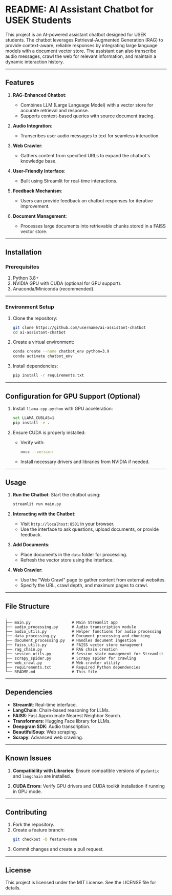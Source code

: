 # README: AI Assistant Chatbot for USEK Students

This project is an AI-powered assistant chatbot designed for USEK students. The chatbot leverages Retrieval-Augmented Generation (RAG) to provide context-aware, reliable responses by integrating large language models with a document vector store. The assistant can also transcribe audio messages, crawl the web for relevant information, and maintain a dynamic interaction history.

---

## Features

1. **RAG-Enhanced Chatbot**:
   - Combines LLM (Large Language Model) with a vector store for accurate retrieval and response.
   - Supports context-based queries with source document tracing.

2. **Audio Integration**:
   - Transcribes user audio messages to text for seamless interaction.

3. **Web Crawler**:
   - Gathers content from specified URLs to expand the chatbot's knowledge base.

4. **User-Friendly Interface**:
   - Built using Streamlit for real-time interactions.

5. **Feedback Mechanism**:
   - Users can provide feedback on chatbot responses for iterative improvement.

6. **Document Management**:
   - Processes large documents into retrievable chunks stored in a FAISS vector store.

---

## Installation

### Prerequisites

1. Python 3.8+
2. NVIDIA GPU with CUDA (optional for GPU support).
3. Anaconda/Miniconda (recommended).

---

### Environment Setup

1. Clone the repository:
   ```bash
   git clone https://github.com/username/ai-assistant-chatbot
   cd ai-assistant-chatbot
   ```

2. Create a virtual environment:
   ```bash
   conda create --name chatbot_env python=3.9
   conda activate chatbot_env
   ```

3. Install dependencies:
   ```bash
   pip install -r requirements.txt
   ```

---

## Configuration for GPU Support (Optional)

1. Install `llama-cpp-python` with GPU acceleration:
   ```bash
   set LLAMA_CUBLAS=1
   pip install -e .
   ```

2. Ensure CUDA is properly installed:
   - Verify with:
     ```bash
     nvcc --version
     ```
   - Install necessary drivers and libraries from NVIDIA if needed.

---

## Usage

1. **Run the Chatbot**:
   Start the chatbot using:
   ```bash
   streamlit run main.py
   ```

2. **Interacting with the Chatbot**:
   - Visit `http://localhost:8501` in your browser.
   - Use the interface to ask questions, upload documents, or provide feedback.

3. **Add Documents**:
   - Place documents in the `data` folder for processing.
   - Refresh the vector store using the interface.

4. **Web Crawler**:
   - Use the "Web Crawl" page to gather content from external websites.
   - Specify the URL, crawl depth, and maximum pages to crawl.

---

## File Structure

```plaintext
.
├── main.py                  # Main Streamlit app
├── audio_processing.py      # Audio transcription module
├── audio_utils.py           # Helper functions for audio processing
├── data_processing.py       # Document processing and chunking
├── document_processing.py   # Handles document ingestion
├── faiss_utils.py           # FAISS vector store management
├── rag_chain.py             # RAG chain creation
├── session_utils.py         # Session state management for Streamlit
├── scrapy_spider.py         # Scrapy spider for crawling
├── web_crawl.py             # Web crawler utility
├── requirements.txt         # Required Python dependencies
└── README.md                # This file
```

---

## Dependencies

- **Streamlit**: Real-time interface.
- **LangChain**: Chain-based reasoning for LLMs.
- **FAISS**: Fast Approximate Nearest Neighbor Search.
- **Transformers**: Hugging Face library for LLMs.
- **Deepgram SDK**: Audio transcription.
- **BeautifulSoup**: Web scraping.
- **Scrapy**: Advanced web crawling.

---

## Known Issues

1. **Compatibility with Libraries**:
   Ensure compatible versions of `pydantic` and `langchain` are installed.

2. **CUDA Errors**:
   Verify GPU drivers and CUDA toolkit installation if running in GPU mode.

---

## Contributing

1. Fork the repository.
2. Create a feature branch:
   ```bash
   git checkout -b feature-name
   ```
3. Commit changes and create a pull request.

---

## License

This project is licensed under the MIT License. See the LICENSE file for details.
